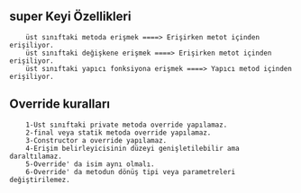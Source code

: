 
super Keyi Özellikleri
----------------------------------------------------------------------------------------
        üst sınıftaki metoda erişmek ====> Erişirken metot içinden erişiliyor.
        üst sınıftaki değişkene erişmek ====> Erişirken metot içinden erişiliyor.
        üst sınıftaki yapıcı fonksiyona erişmek ====> Yapıcı metod içinden erişiliyor.
Override kuralları
----------------------------------------------------------------------------------------
        1-Üst sınıftaki private metoda override yapılamaz.
        2-final veya statik metoda override yapılamaz.
        3-Constructor a override yapılamaz.
        4-Erişim belirleyicisinin düzeyi genişletilebilir ama daraltılamaz.
        5-Override' da isim aynı olmalı.
        6-Override' da metodun dönüş tipi veya parametreleri değiştirilemez.
